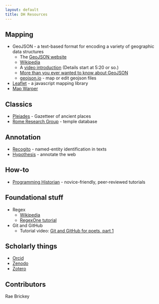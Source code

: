 ```yaml
---
layout: default
title: DH Resources
---
```


## Mapping

- GeoJSON - a text-based format for encoding a variety of geographic data structures
    - The [GeoJSON website](http://geojson.org/)
    - [Wikipedia](https://en.wikipedia.org/wiki/GeoJSON)
    - A [video introduction](https://www.youtube.com/watch?v=8RPfrhzRw2s) (Details start at 5:20 or so.)
   - [More than you ever wanted to know about GeoJSON](https://macwright.org/2015/03/23/geojson-second-bite.html)
    - [geojson.io](http://geojson.io/) - map or edit geojson files
- [Leaflet](https://leafletjs.com/) - a javascript mapping library
- [Map Warper](https://mapwarper.net/)

## Classics

- [Pleiades](http://pleiades.stoa.org) - Gazetteer of ancient places
- [Rome Research Group](http://romeresearchgroup.org/database-of-temples/) - temple database

## Annotation

- [Recogito](https://recogito.pelagios.org) - named-entity identification in texts
- [Hypothesis](https://hypothes.is) - annotate the web

## How-to

- [Programming Historian](http://programminghistorian.org/) - novice-friendly, peer-reviewed tutorials

## Foundational stuff

- Regex
    - [Wikipedia](https://en.wikipedia.org/wiki/Regular_expression)
    - [RegexOne tutorial](https://www.regexone.com/)
- Git and GitHub
    - Tutorial video: [Git and GitHub for poets, part 1](https://www.youtube.com/watch?v=BCQHnlnPusY)

## Scholarly things

- [Orcid](https://orcid.org/)
- [Zenodo](https://zenodo.org/)
- [Zotero](https://zotero.org/)

## Contributors

Rae Brickey
